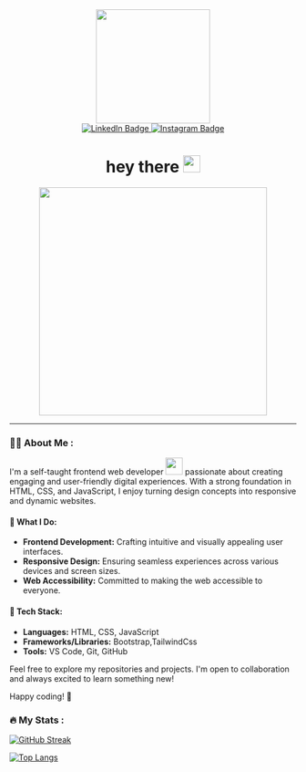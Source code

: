 <div id="header" align="center">
  <img src="https://media.giphy.com/media/gjrYDwbjnK8x36xZIO/giphy.gif" width="200"/>
</div>

<div id="badges" align="center">
  <a href="https://www.linkedin.com/in/mitesh-panchal-356558126/">
    <img src="https://img.shields.io/badge/LinkedIn-blue?style=for-the-badge&logo=linkedin&logoColor=white" alt="LinkedIn Badge"/>
  </a>

   <a href="https://www.instagram.com/_mitesh_p/">
    <img src="https://img.shields.io/badge/Instagram-red?style=for-the-badge&logo=Instagram&logoColor=white" alt="Instagram Badge"/>
  </a>
</div>

<div align="center">
<img src="https://komarev.com/ghpvc/?username=miteshp98&style=flat-square&color=blue" alt=""/>
</div>

<h1 align="center">
  hey there
  <img src="https://media.giphy.com/media/hvRJCLFzcasrR4ia7z/giphy.gif" width="30px"/>
</h1>

<div align="center">
  <img src="https://media.giphy.com/media/v1.Y2lkPTc5MGI3NjExMjd3a2JzbnVpeXE1bjR4a3JtaGU2cGZqNXZ4cmk5MmN0OHk2YzA5OSZlcD12MV9pbnRlcm5hbF9naWZfYnlfaWQmY3Q9Zw/WtTnAfZn6aVJfBzlN3/giphy.gif" width="400"/>
</div>

---

### :man_technologist: About Me :

 I'm a self-taught frontend web developer <img src="https://media.giphy.com/media/WUlplcMpOCEmTGBtBW/giphy.gif" width="30">  passionate about creating engaging and user-friendly digital experiences. With a strong foundation in HTML, CSS, and JavaScript, I enjoy turning design concepts into responsive and dynamic websites.

#### 💼 What I Do:
- **Frontend Development:** Crafting intuitive and visually appealing user interfaces.
- **Responsive Design:** Ensuring seamless experiences across various devices and screen sizes.
- **Web Accessibility:** Committed to making the web accessible to everyone.

#### 🚀 Tech Stack:
- **Languages:** HTML, CSS, JavaScript
- **Frameworks/Libraries:** Bootstrap,TailwindCss
- **Tools:** VS Code, Git, GitHub


Feel free to explore my repositories and projects. I'm open to collaboration and always excited to learn something new!

Happy coding! 🚀

### :fire: My Stats :

[![GitHub Streak](http://github-readme-streak-stats.herokuapp.com?user=miteshp98&theme=dark&background=000000)](https://git.io/streak-stats)

[![Top Langs](https://github-readme-stats.vercel.app/api/top-langs/?username=miteshp98&layout=compact&theme=vision-friendly-dark)](https://github.com/anuraghazra/github-readme-stats)
